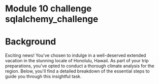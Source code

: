 # Module 10 challenge sqlalchemy_challenge

# Background 
Exciting news! You've chosen to indulge in a well-deserved extended vacation in the stunning locale of Honolulu, Hawaii. As part of your trip preparations, you've opted to conduct a thorough climate analysis for the region. Below, you'll find a detailed breakdown of the essential steps to guide you through this insightful task.
